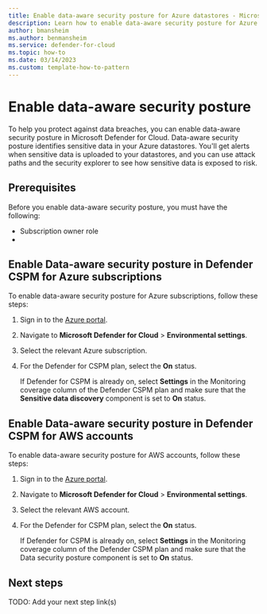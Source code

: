```yaml
---
title: Enable data-aware security posture for Azure datastores - Microsoft Defender for Cloud
description: Learn how to enable data-aware security posture for Azure datastores in Microsoft Defender for Cloud to identify sensitive data and prevent data breaches.
author: bmansheim
ms.author: benmansheim
ms.service: defender-for-cloud
ms.topic: how-to
ms.date: 03/14/2023
ms.custom: template-how-to-pattern
---
```


# Enable data-aware security posture

To help you protect against data breaches, you can enable data-aware security posture in Microsoft Defender for Cloud. Data-aware security posture identifies sensitive data in your Azure datastores. You'll get alerts when sensitive data is uploaded to your datastores, and you can use attack paths and the security explorer to see how sensitive data is exposed to risk.

## Prerequisites

Before you enable data-aware security posture, you must have the following:

- Subscription owner role
- 

## Enable Data-aware security posture in Defender CSPM for Azure subscriptions

To enable data-aware security posture for Azure subscriptions, follow these steps:

1. Sign in to the [Azure portal](https://portal.azure.com). 
1. Navigate to **Microsoft Defender for Cloud** > **Environmental settings**.
1. Select the relevant Azure subscription.
1. For the Defender for CSPM plan, select the **On** status.

    If Defender for CSPM is already on, select **Settings** in the Monitoring coverage column of the Defender CSPM plan and make sure that the **Sensitive data discovery** component is set to **On** status.

## Enable Data-aware security posture in Defender CSPM for AWS accounts

To enable data-aware security posture for AWS accounts, follow these steps:

1. Sign in to the [Azure portal](https://portal.azure.com). 
1. Navigate to **Microsoft Defender for Cloud** > **Environmental settings**.
1. Select the relevant AWS account.
1. For the Defender for CSPM plan, select the **On** status.

    If Defender for CSPM is already on, select **Settings** in the Monitoring coverage column of the Defender CSPM plan and make sure that the Data security posture component is set to **On** status.

<!-- 5. Next steps ------------------------------------------------------------------------

Required: Provide at least one next step and no more than three. Include some context so the 
customer can determine why they would click the link.
Add a context sentence for the following links.

-->

## Next steps
TODO: Add your next step link(s)

<!--
Remove all the comments in this template before you sign-off or merge to the main branch.

-->